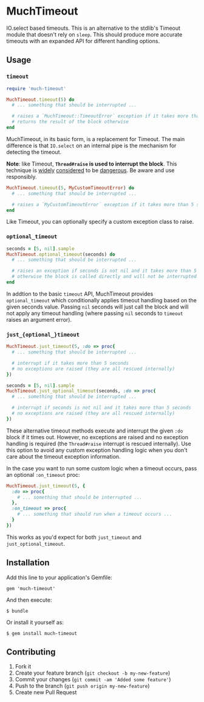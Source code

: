 # MuchTimeout

IO.select based timeouts.  This is an alternative to the stdlib's Timeout module that doesn't rely on `sleep`.  This should produce more accurate timeouts with an expanded API for different handling options.

## Usage

### `timeout`

```ruby
require 'much-timeout'

MuchTimeout.timeout(5) do
  # ... something that should be interrupted ...

  # raises a `MuchTimeout::TimeoutError` exception if it takes more than 5 seconds
  # returns the result of the block otherwise
end
```

MuchTimeout, in its basic form, is a replacement for Timeout.  The main difference is that `IO.select` on an internal pipe is the mechanism for detecting the timeout.

**Note**: like Timeout, **`Thread#raise` is used to interrupt the block**.  This technique is [widely](http://blog.headius.com/2008/02/ruby-threadraise-threadkill-timeoutrb.html) [considered](http://www.mikeperham.com/2015/05/08/timeout-rubys-most-dangerous-api/) to be [dangerous](http://jvns.ca/blog/2015/11/27/why-rubys-timeout-is-dangerous-and-thread-dot-raise-is-terrifying/).  Be aware and use responsibly.

```ruby
MuchTimeout.timeout(5, MyCustomTimeoutError) do
  # ... something that should be interrupted ...

  # raises a `MyCustomTimeoutError` exception if it takes more than 5 seconds
end
```

Like Timeout, you can optionally specify a custom exception class to raise.

### `optional_timeout`

```ruby
seconds = [5, nil].sample
MuchTimeout.optional_timeout(seconds) do
  # ... something that should be interrupted ...

  # raises an exception if seconds is not nil and it takes more than 5 seconds
  # otherwise the block is called directly and will not be interrupted
end
```

In addtion to the basic `timeout` API, MuchTimeout provides `optional_timeout` which conditionally applies timeout handling based on the given seconds value.  Passing `nil` seconds will just call the block and will not apply any timeout handling (where passing `nil` seconds to `timeout` raises an argument error).

### `just_{optional_}timeout`

```ruby
MuchTimeout.just_timeout(5, :do => proc{
  # ... something that should be interrupted ...

  # interrupt if it takes more than 5 seconds
  # no exceptions are raised (they are all rescued internally)
})

seconds = [5, nil].sample
MuchTimeout.just_optional_timeout(seconds, :do => proc{
  # ... something that should be interrupted ...

  # interrupt if seconds is not nil and it takes more than 5 seconds
  # no exceptions are raised (they are all rescued internally)
})
```

These alternative timeout methods execute and interrupt the given `:do` block if it times out.  However, no exceptions are raised and no exception handling is required (the `Thread#raise` interrupt is rescued internally).  Use this option to avoid any custom exception handling logic when you don't care about the timeout exception information.

In the case you want to run some custom logic when a timeout occurs, pass an optional `:on_timeout` proc:

```ruby
MuchTimeout.just_timeout(5, {
  :do => proc{
    # ... something that should be interrupted ...
  },
  :on_timeout => proc{
    # ... something that should run when a timeout occurs ...
  }
})
```

This works as you'd expect for both `just_timeout` and `just_optional_timeout`.

## Installation

Add this line to your application's Gemfile:

    gem 'much-timeout'

And then execute:

    $ bundle

Or install it yourself as:

    $ gem install much-timeout

## Contributing

1. Fork it
2. Create your feature branch (`git checkout -b my-new-feature`)
3. Commit your changes (`git commit -am 'Added some feature'`)
4. Push to the branch (`git push origin my-new-feature`)
5. Create new Pull Request
